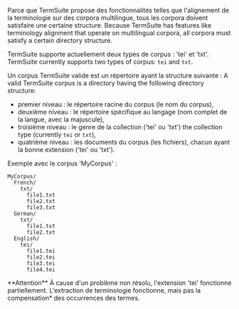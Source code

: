 Parce que TermSuite propose des fonctionnalités telles que l'alignement de la terminologie sur des corpora multilingue, tous les corpora doivent satisfaire une certaine structure.
Because TermSuite has features like terminology alignment that operate on multilingual corpora, all corpora must satisfy a certain directory structure.

TermSuite supporte actuellement deux types de corpus : 'tei' et 'txt'.
TermSuite currently supports two types of corpus: `tei` and `txt`.

Un corpus TermSuite valide est un répertoire ayant la structure suivante :
A valid TermSuite corpus is a directory having the following directory structure:

 * premier niveau : le répertoire racine du corpus (le nom du corpus),
 * deuxième niveau : le répertoire spécifique au langage (nom complet de la langue, avec la majuscule),
 * troisième niveau : le genre de la collection ('tei' ou 'txt') the collection type (currently `tei` or `txt`),
 * quatrième niveau : les documents du corpus (les fichiers), chacun ayant la bonne extension ('tei' ou 'txt').

Exemple avec le corpus 'MyCorpus' :

```
MyCorpus/
  French/
    txt/
      file1.txt
      file2.txt
      file3.txt
  German/
    txt/
      file1.txt
      file2.txt
  English/
    tei/
      file1.tei
      file2.tei
      file3.tei
      file4.tei
```

<div class="alert alert-warning" role="alert">
**Attention**
À cause d'un problème non résolu, l'extension 'tei' fonctionne partiellement. L'extraction de terminologie fonctionne, mais pas la compensation* des occurrences des termes.
</div>
